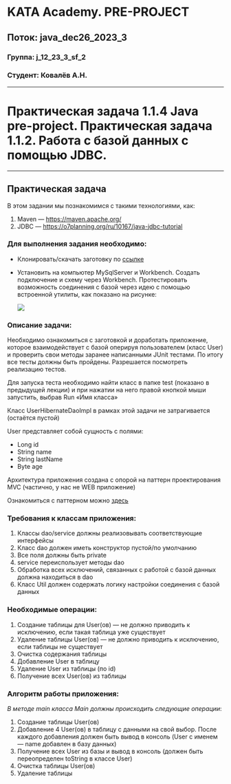 # KATA Academy. PRE-PROJECT

## Поток: java_dec26_2023_3
### Группа:   j_12_23_3_sf_2
### Студент:  Ковалёв А.Н.
___

# Практическая задача 1.1.4 Java pre-project. Практическая задача 1.1.2. Работа с базой данных c помощью JDBC.

---
## Практическая задача

В этом задании мы познакомимся с такими технологиями, как:

1. Maven  — https://maven.apache.org/
2. JDBC — https://o7planning.org/ru/10167/java-jdbc-tutorial

### Для выполнения задания необходимо:

* Клонировать/скачать заготовку по [ссылке](https://github.com/KataAcademy/PP_1_1_3-4_JDBC_Hibernate.git)
* Установить на компьютер MySqlServer и Workbench. Создать подключение и схему через Workbench. Протестировать возможность соединения с базой через идею с помощью встроенной утилиты, как показано на рисунке:

    ![](https://i.ibb.co/RTfbcnP/mysql.jpg)

### Описание задачи:

Необходимо ознакомиться с заготовкой и доработать приложение, которое взаимодействует с базой оперируя пользователем (класс User) и проверить свои методы заранее написанными JUnit тестами. По итогу все тесты должны быть пройдены. Разрешается посмотреть реализацию тестов.

Для запуска теста необходимо найти класс в папке test (показано в предыдущей лекции) и при нажатии на него правой кнопкой мыши запустить, выбрав Run «Имя класса»

Класс UserHibernateDaoImpl в рамках этой задачи не затрагивается (остаётся пустой)

User представляет собой сущность с полями:

* Long id
* String name
* String lastName
* Byte age

Архитектура приложения создана с опорой на паттерн проектирования MVC (частично, у нас не WEB приложение)

Ознакомиться с паттерном можно [здесь](https://pro-java.ru/patterny-proektirovaniya-java/chto-takoe-pattern-proektirovaniya-mvc-v-java/)

### Требования к классам приложения:

1. Классы dao/service должны реализовывать соответствующие интерфейсы
2. Класс dao должен иметь конструктор пустой/по умолчанию
3. Все поля должны быть private
4. service переиспользует методы dao
5. Обработка всех исключений, связанных с работой с базой данных должна находиться в dao
6. Класс Util должен содержать логику настройки соединения с базой данных

### Необходимые операции:

1. Создание таблицы для User(ов) — не должно приводить к исключению, если такая таблица уже существует
2. Удаление таблицы User(ов) — не должно приводить к исключению, если таблицы не существует
3. Очистка содержания таблицы
4. Добавление User в таблицу
5. Удаление User из таблицы (по id)
6. Получение всех User(ов) из таблицы

### Алгоритм работы приложения:

_В методе main класса Main должны происходить следующие операции_:

1. Создание таблицы User(ов)
2. Добавление 4 User(ов) в таблицу с данными на свой выбор. После каждого добавления должен быть вывод в консоль (User с именем — name добавлен в базу данных)
3. Получение всех User из базы и вывод в консоль (должен быть переопределен toString в классе User)
4. Очистка таблицы User(ов)
5. Удаление таблицы